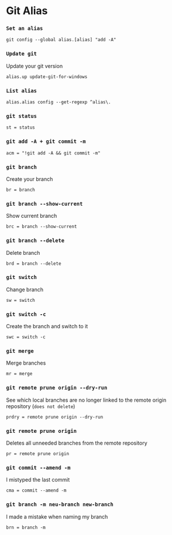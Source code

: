 # Git Alias

### `Set an alias`

```
git config --global alias.[alias] "add -A"
```

### `Update git`
Update your git version

```
alias.up update-git-for-windows
```

### `List alias`

```
alias.alias config --get-regexp ^alias\.
```

### `git status`

```
st = status
```

### `git add -A + git commit -m`

```
acm = "!git add -A && git commit -m"
```

### `git branch`
Create your branch

```
br = branch
```

### `git branch --show-current`
Show current branch

```
brc = branch --show-current
```

### `git branch --delete`
Delete branch

```
brd = branch --delete
```

### `git switch`
Change branch

```
sw = switch
```

### `git switch -c`
Create the branch and switch to it

```
swc = switch -c
```

### `git merge`
Merge branches

```
mr = merge
```

### `git remote prune origin --dry-run`
See which local branches are no longer linked to the remote origin repository
(`does not delete`)

```
prdry = remote prune origin --dry-run
```

### `git remote prune origin`
Deletes all unneeded branches from the remote repository

```
pr = remote prune origin
```

### `git commit --amend -m`
I mistyped the last commit

```
cma = commit --amend -m
```

### `git branch -m neu-branch new-branch`
I made a mistake when naming my branch

```
brn = branch -m
```